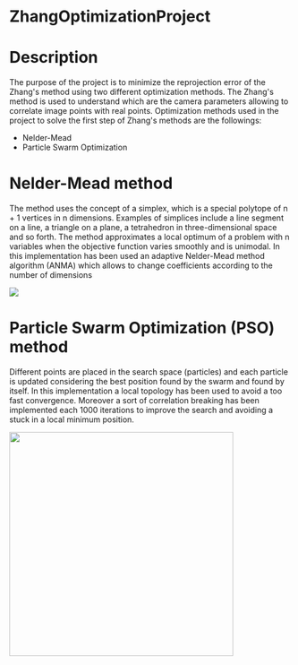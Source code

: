 # ZhangOptimizationProject
# Description
The purpose of the project is to minimize the reprojection error of the Zhang's method using two different optimization methods.
The Zhang's method is used to understand which are the camera parameters allowing to correlate image points with real points. Optimization methods used in the project to solve the first step of Zhang's methods are the followings:
* Nelder-Mead
* Particle Swarm Optimization

# Nelder-Mead method
The method uses the concept of a simplex, which is a special polytope of n + 1 vertices in n dimensions. Examples of simplices include a line segment on a line, a triangle on a plane, a tetrahedron in three-dimensional space and so forth.
The method approximates a local optimum of a problem with n variables when the objective function varies smoothly and is unimodal.
In this implementation has been used an adaptive Nelder-Mead method algorithm (ANMA) which allows to change coefficients according to the number of dimensions

<img align="center" src="https://rodolfoferro.files.wordpress.com/2017/02/gif1.gif">

# Particle Swarm Optimization (PSO) method
Different points are placed in the search space (particles) and each particle is updated considering the best position found by the swarm and found by itself.
In this implementation a local topology has been used to avoid a too fast convergence. Moreover a sort of correlation breaking has been implemented each 1000 iterations to improve the search and avoiding a stuck in a local minimum position.

<img align="center" src="https://miro.medium.com/max/2400/1*hpnzy5dNYtp1qC1MsN9cGQ.gif" width=400 heigth=300>                                                                                                     
